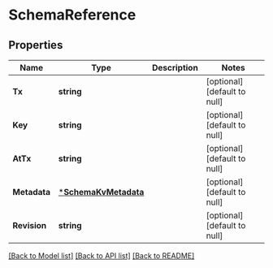 # SchemaReference

## Properties
Name | Type | Description | Notes
------------ | ------------- | ------------- | -------------
**Tx** | **string** |  | [optional] [default to null]
**Key** | **string** |  | [optional] [default to null]
**AtTx** | **string** |  | [optional] [default to null]
**Metadata** | [***SchemaKvMetadata**](schemaKVMetadata.md) |  | [optional] [default to null]
**Revision** | **string** |  | [optional] [default to null]

[[Back to Model list]](../README.md#documentation-for-models) [[Back to API list]](../README.md#documentation-for-api-endpoints) [[Back to README]](../README.md)


